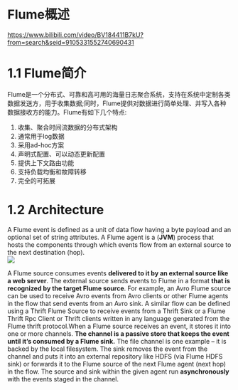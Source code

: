 # Flume概述
https://www.bilibili.com/video/BV184411B7kU?from=search&seid=9105331552740690431

# 1.1 Flume简介

Flume是一个分布式、可靠和高可用的海量日志聚合系统，支持在系统中定制各类数据发送方，用于收集数据;同时，Flume提供对数据进行简单处理、并写入各种数据接收方的能力。Flume有如下几个特点:  
1. 收集、聚合时间流数据的分布式架构  
2. 通常用于log数据  
3. 采用ad-hoc方案  
4. 声明式配置、可以动态更新配置
5. 提供上下文路由功能
6. 支持负载均衡和故障转移
7. 完全的可拓展

# 1.2 Architecture

A Flume event is defined as a unit of data flow having a byte payload and an optional set of string attributes. A Flume agent is a (**JVM**) process that hosts the components through which events flow from an external source to the next destination (hop).  
![](http://flume.apache.org/_images/UserGuide_image00.png)

A Flume source consumes events **delivered to it by an external source like a web server**. The external source sends events to Flume in a format **that is recognized by the target Flume source**. For example, an Avro Flume source can be used to receive Avro events from Avro clients or other Flume agents in the flow that send events from an Avro sink. A similar flow can be defined using a Thrift Flume Source to receive events from a Thrift Sink or a Flume Thrift Rpc Client or Thrift clients written in any language generated from the Flume thrift protocol.When a Flume source receives an event, it stores it into one or more channels. **The channel is a passive store that keeps the event until it’s consumed by a Flume sink.** The file channel is one example – it is backed by the local filesystem. The sink removes the event from the channel and puts it into an external repository like HDFS (via Flume HDFS sink) or forwards it to the Flume source of the next Flume agent (next hop) in the flow. The source and sink within the given agent run **asynchronously** with the events staged in the channel.